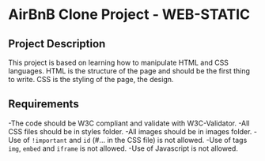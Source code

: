 # AirBnB Clone Project - WEB-STATIC

## Project Description

This project is based on learning how to manipulate HTML and CSS languages. HTML is the structure of the page and should be the first thing to write. CSS is the styling of the page, the design.

## Requirements

-The code should be W3C compliant and validate with W3C-Validator.
-All CSS files should be in styles folder.
-All images should be in images folder.
-Use of `!important` and `id` (#... in the CSS file) is not allowed.
-Use of tags `img`, `embed` and `iframe` is not allowed.
-Use of Javascript is not allowed.
